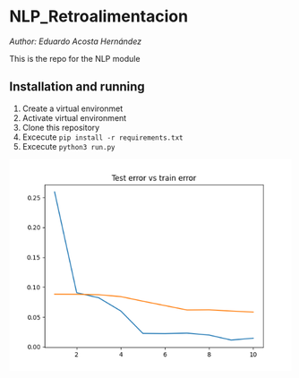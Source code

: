 # NLP_Retroalimentacion
_Author: Eduardo Acosta Hernández_

This is the repo for the NLP module

## Installation and running

1. Create a virtual environmet
2. Activate virtual environment
3. Clone this repository
4. Excecute `pip install -r requirements.txt`
5. Excecute `python3 run.py`

![Task 3 graph](https://github.com/Lalcosta/NLP_Retroalimentacion/blob/main/Train%20and%20test%20errors.png)
